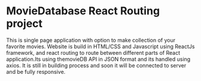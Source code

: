 # MovieDatabase React Routing project
This is single page application  with option to make collection of your  favorite movies. Website is build in HTML/CSS and Javascript using ReactJs framework, and react routing to route between different parts of  React application.Its using themovieDB API in JSON format and its handled using axios. It is still in building process and soon it will be connected to server and be fully responsive.  
